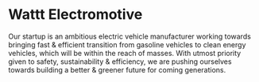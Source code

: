 # Wattt Electromotive
Our startup is an ambitious electric vehicle manufacturer working towards bringing fast & efficient transition
from gasoline vehicles to clean energy vehicles, which will be within the reach of masses. With utmost priority
given to safety, sustainability & efficiency, we are pushing ourselves towards building a better
& greener future for coming generations.
